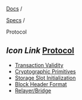 [Docs](https://docs.fuel.network/) /

[Specs](https://docs.fuel.network/docs/specs/) /

Protocol

## _Icon Link_ [Protocol](https://docs.fuel.network/docs/specs/protocol/\#protocol)

- [Transaction Validity](https://docs.fuel.network/docs/specs/protocol/tx-validity/)
- [Cryptographic Primitives](https://docs.fuel.network/docs/specs/protocol/cryptographic-primitives/)
- [Storage Slot Initialization](https://docs.fuel.network/docs/specs/protocol/storage-initialization/)
- [Block Header Format](https://docs.fuel.network/docs/specs/protocol/block-header/)
- [Relayer/Bridge](https://docs.fuel.network/docs/specs/protocol/relayer/)